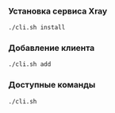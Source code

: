 ### Установка сервиса Xray
```bash
./cli.sh install
```

### Добавление клиента
```bash
./cli.sh add
```

### Доступные команды
```bash
./cli.sh
```
